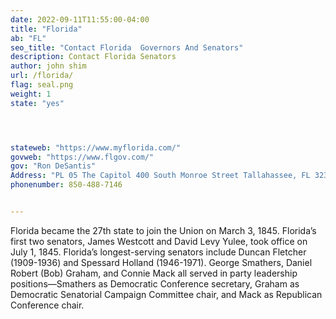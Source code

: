 ```yaml
---
date: 2022-09-11T11:55:00-04:00
title: "Florida"
ab: "FL"
seo_title: "Contact Florida  Governors And Senators"
description: Contact Florida Senators
author: john shim
url: /florida/
flag: seal.png
weight: 1
state: "yes"




stateweb: "https://www.myflorida.com/"
govweb: "https://www.flgov.com/"
gov: "Ron DeSantis"
Address: "PL 05 The Capitol 400 South Monroe Street Tallahassee, FL 32399-0001"
phonenumber: 850-488-7146


---
```



Florida became the 27th state to join the Union on March 3, 1845. Florida’s first two senators, James Westcott and David Levy Yulee, took office on July 1, 1845. Florida’s longest-serving senators include Duncan Fletcher (1909-1936) and Spessard Holland (1946-1971). George Smathers, Daniel Robert (Bob) Graham, and Connie Mack all served in party leadership positions—Smathers as Democratic Conference secretary, Graham as Democratic Senatorial Campaign Committee chair, and Mack as Republican Conference chair.